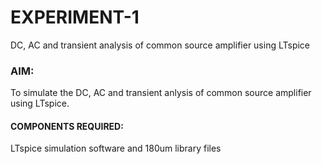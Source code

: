 # EXPERIMENT-1
DC, AC and transient analysis of common source amplifier using LTspice

### AIM: 

To simulate the DC, AC and transient anlysis of common source amplifier using LTspice.

#### COMPONENTS REQUIRED:

LTspice simulation software and 180um library files
